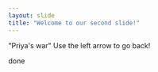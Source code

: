 ```yaml
---
layout: slide
title: "Welcome to our second slide!"
---
```

"Priya's war"
Use the left arrow to go back!

done
